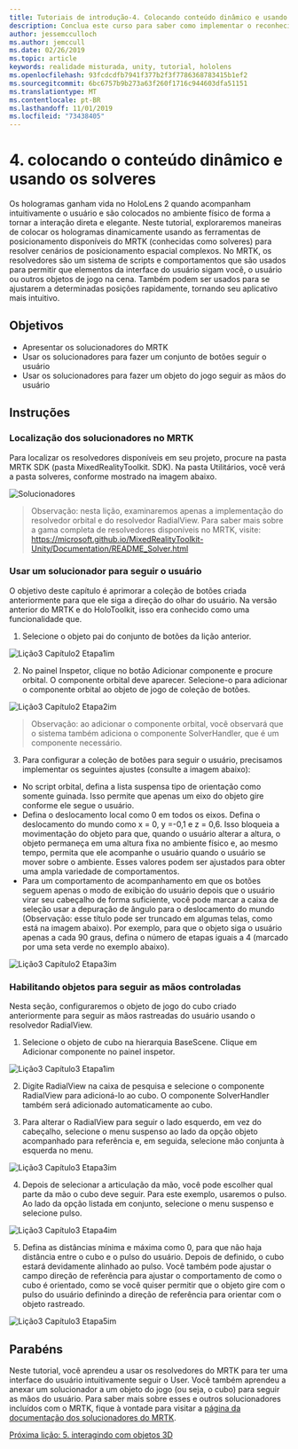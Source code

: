```yaml
---
title: Tutoriais de introdução-4. Colocando conteúdo dinâmico e usando os solveres
description: Conclua este curso para saber como implementar o reconhecimento facial do Azure em um aplicativo de realidade misturada.
author: jessemcculloch
ms.author: jemccull
ms.date: 02/26/2019
ms.topic: article
keywords: realidade misturada, unity, tutorial, hololens
ms.openlocfilehash: 93fcdcdfb7941f377b2f3f7786368783415b1ef2
ms.sourcegitcommit: 6bc6757b9b273a63f260f1716c944603dfa51151
ms.translationtype: MT
ms.contentlocale: pt-BR
ms.lasthandoff: 11/01/2019
ms.locfileid: "73438405"
---
```

# <a name="4-placing-dynamic-content-and-using-solvers"></a>4. colocando o conteúdo dinâmico e usando os solveres

Os hologramas ganham vida no HoloLens 2 quando acompanham intuitivamente o usuário e são colocados no ambiente físico de forma a tornar a interação direta e elegante. Neste tutorial, exploraremos maneiras de colocar os hologramas dinamicamente usando as ferramentas de posicionamento disponíveis do MRTK (conhecidas como solveres) para resolver cenários de posicionamento espacial complexos. No MRTK, os resolvedores são um sistema de scripts e comportamentos que são usados para permitir que elementos da interface do usuário sigam você, o usuário ou outros objetos de jogo na cena. Também podem ser usados para se ajustarem a determinadas posições rapidamente, tornando seu aplicativo mais intuitivo. 

## <a name="objectives"></a>Objetivos

* Apresentar os solucionadores do MRTK
* Usar os solucionadores para fazer um conjunto de botões seguir o usuário
* Usar os solucionadores para fazer um objeto do jogo seguir as mãos do usuário

## <a name="instructions"></a>Instruções

### <a name="location-of-solvers-in-the-mrtk"></a>Localização dos solucionadores no MRTK
 Para localizar os resolvedores disponíveis em seu projeto, procure na pasta MRTK SDK (pasta MixedRealityToolkit. SDK). Na pasta Utilitários, você verá a pasta solveres, conforme mostrado na imagem abaixo.

![Solucionadores](images/lesson3_chapter1_step1im.PNG)

>Observação: nesta lição, examinaremos apenas a implementação do resolvedor orbital e do resolvedor RadialView. Para saber mais sobre a gama completa de resolvedores disponíveis no MRTK, visite: https://microsoft.github.io/MixedRealityToolkit-Unity/Documentation/README_Solver.html

### <a name="use-a-solver-to-follow-the-user"></a>Usar um solucionador para seguir o usuário
O objetivo deste capítulo é aprimorar a coleção de botões criada anteriormente para que ele siga a direção do olhar do usuário. Na versão anterior do MRTK e do HoloToolkit, isso era conhecido como uma funcionalidade que.

1. Selecione o objeto pai do conjunto de botões da lição anterior.

![Lição3 Capítulo2 Etapa1im](images/Lesson3_chapter2_step1im.PNG)

2. No painel Inspetor, clique no botão Adicionar componente e procure orbital. O componente orbital deve aparecer. Selecione-o para adicionar o componente orbital ao objeto de jogo de coleção de botões.

![Lição3 Capítulo2 Etapa2im](images/Lesson3_Chapter2_step2im.PNG)

>Observação: ao adicionar o componente orbital, você observará que o sistema também adiciona o componente SolverHandler, que é um componente necessário. 

3. Para configurar a coleção de botões para seguir o usuário, precisamos implementar os seguintes ajustes (consulte a imagem abaixo):
- No script orbital, defina a lista suspensa tipo de orientação como somente guinada. Isso permite que apenas um eixo do objeto gire conforme ele segue o usuário.
- Defina o deslocamento local como 0 em todos os eixos. Defina o deslocamento do mundo como x = 0, y =-0,1 e z = 0,6. Isso bloqueia a movimentação do objeto para que, quando o usuário alterar a altura, o objeto permaneça em uma altura fixa no ambiente físico e, ao mesmo tempo, permita que ele acompanhe o usuário quando o usuário se mover sobre o ambiente. Esses valores podem ser ajustados para obter uma ampla variedade de comportamentos.
- Para um comportamento de acompanhamento em que os botões seguem apenas o modo de exibição do usuário depois que o usuário virar seu cabeçalho de forma suficiente, você pode marcar a caixa de seleção usar a depuração de ângulo para o deslocamento do mundo (Observação: esse título pode ser truncado em algumas telas, como está na imagem abaixo). Por exemplo, para que o objeto siga o usuário apenas a cada 90 graus, defina o número de etapas iguais a 4 (marcado por uma seta verde no exemplo abaixo). 

![Lição3 Capítulo2 Etapa3im](images/Lesson3_chapter2_step3im.PNG)

### <a name="enabling-objects-to-follow-tracked-hands"></a>Habilitando objetos para seguir as mãos controladas

Nesta seção, configuraremos o objeto de jogo do cubo criado anteriormente para seguir as mãos rastreadas do usuário usando o resolvedor RadialView.

1. Selecione o objeto de cubo na hierarquia BaseScene. Clique em Adicionar componente no painel inspetor. 

![Lição3 Capítulo3 Etapa1im](images/Lesson3_Chapter3_step1im.PNG)

2. Digite RadialView na caixa de pesquisa e selecione o componente RadialView para adicioná-lo ao cubo. O componente SolverHandler também será adicionado automaticamente ao cubo.

3. Para alterar o RadialView para seguir o lado esquerdo, em vez do cabeçalho, selecione o menu suspenso ao lado da opção objeto acompanhado para referência e, em seguida, selecione mão conjunta à esquerda no menu.

![Lição3 Capítulo3 Etapa3im](images/Lesson3_chapter3_step3im.PNG)

4. Depois de selecionar a articulação da mão, você pode escolher qual parte da mão o cubo deve seguir. Para este exemplo, usaremos o pulso. Ao lado da opção listada em conjunto, selecione o menu suspenso e selecione pulso. 

![Lição3 Capítulo3 Etapa4im](images/Lesson3_chapter3_step4im.PNG)

5. Defina as distâncias mínima e máxima como 0, para que não haja distância entre o cubo e o pulso do usuário. Depois de definido, o cubo estará devidamente alinhado ao pulso. Você também pode ajustar o campo direção de referência para ajustar o comportamento de como o cubo é orientado, como se você quiser permitir que o objeto gire com o pulso do usuário definindo a direção de referência para orientar com o objeto rastreado.

![Lição3 Capítulo3 Etapa5im](images/Lesson3_chapter3_step5im.PNG)

## <a name="congratulations"></a>Parabéns
Neste tutorial, você aprendeu a usar os resolvedores do MRTK para ter uma interface do usuário intuitivamente seguir o User. Você também aprendeu a anexar um solucionador a um objeto do jogo (ou seja, o cubo) para seguir as mãos do usuário. Para saber mais sobre esses e outros solucionadores incluídos com o MRTK, fique à vontade para visitar a [página da documentação dos solucionadores do MRTK](https://microsoft.github.io/MixedRealityToolkit-Unity/Documentation/README_Solver.html).

[Próxima lição: 5. interagindo com objetos 3D](mrlearning-base-ch4.md)


